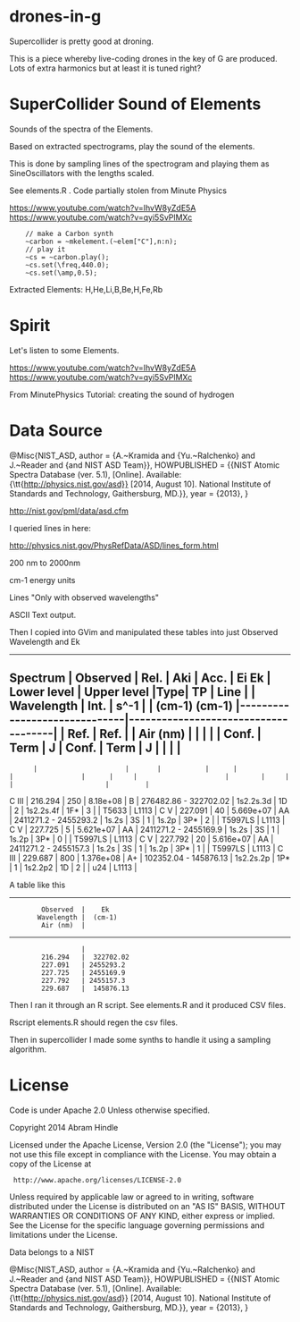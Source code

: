 # drones-in-g

Supercollider is pretty good at droning.

This is a piece whereby live-coding drones in the key of G are produced. Lots of extra harmonics but at least it is tuned right?

SuperCollider Sound of Elements
===============================

Sounds of the spectra of the Elements.

Based on extracted spectrograms, play the sound of the elements.

This is done by sampling lines of the spectrogram and playing them as
SineOscillators with the lengths scaled.

See elements.R . Code partially stolen from Minute Physics

https://www.youtube.com/watch?v=IhvW8yZdE5A
https://www.youtube.com/watch?v=qyi5SvPlMXc

        // make a Carbon synth
        ~carbon = ~mkelement.(~elem["C"],n:n);
        // play it
        ~cs = ~carbon.play();
        ~cs.set(\freq,440.0);
        ~cs.set(\amp,0.5);
        
Extracted Elements: H,He,Li,B,Be,H,Fe,Rb

Spirit
======

Let's listen to some Elements.

https://www.youtube.com/watch?v=IhvW8yZdE5A
https://www.youtube.com/watch?v=qyi5SvPlMXc

From MinutePhysics Tutorial: creating the sound of hydrogen 

Data Source
===========

@Misc{NIST_ASD,
author = {A.~Kramida and {Yu.~Ralchenko} and 
J.~Reader and {and NIST ASD Team}},
HOWPUBLISHED = {{NIST Atomic Spectra Database 
(ver. 5.1), [Online]. Available:
{\tt{http://physics.nist.gov/asd}} [2014, August 10]. 
National Institute of Standards and Technology, 
Gaithersburg, MD.}},
year = {2013},
}

http://nist.gov/pml/data/asd.cfm

I queried lines in here:

http://physics.nist.gov/PhysRefData/ASD/lines_form.html

200 nm to 2000nm

cm-1 energy units

Lines  "Only with observed wavelengths"

ASCII Text output.

Then I copied into GVim and manipulated these tables into just Observed Wavelength and Ek


-------------------------------------------------------------------------------------------------------------------------------------------------------------------------------------------------------
Spectrum  |            Observed  |  Rel. |    Aki    | Acc. |       Ei           Ek       |         Lower level          |             Upper level             |Type|                   TP  |   Line  |
          |           Wavelength |  Int. |    s^-1   |      |     (cm-1)       (cm-1)     |------------------------------|-------------------------------------|    |                  Ref. |   Ref.  |
          |            Air (nm)  |       |           |      |                             | Conf.           | Term | J   | Conf.                | Term   | J   |    |                       |         |
-------------------------------------------------------------------------------------------------------------------------------------------------------------------------------------------------------
          |                      |       |           |      |                             |                 |      |     |                      |        |     |    |                       |         |
C III     |            216.294   |   250 | 8.18e+08  | B    |  276482.86   -   322702.02  | 1s2.2s.3d       | 1D   | 2   | 1s2.2s.4f            | 1F*    | 3   |    |                 T5633 |  L1113  |
C V       |            227.091   |    40 | 5.669e+07 | AA   | 2411271.2    -  2455293.2   | 1s.2s           | 3S   | 1   | 1s.2p                | 3P*    | 2   |    |               T5997LS |  L1113  |
C V       |            227.725   |     5 | 5.621e+07 | AA   | 2411271.2    -  2455169.9   | 1s.2s           | 3S   | 1   | 1s.2p                | 3P*    | 0   |    |               T5997LS |  L1113  |
C V       |            227.792   |    20 | 5.616e+07 | AA   | 2411271.2    -  2455157.3   | 1s.2s           | 3S   | 1   | 1s.2p                | 3P*    | 1   |    |               T5997LS |  L1113  |
C III     |            229.687   |   800 | 1.376e+08 | A+   |  102352.04   -   145876.13  | 1s2.2s.2p       | 1P*  | 1   | 1s2.2p2              | 1D     | 2   |    |                   u24 |  L1113  |

A table like this

------------------------------------
            Observed  |    Ek       
           Wavelength |  (cm-1)     
            Air (nm)  |             
------------------------------------
                      |             
            216.294   |  322702.02  
            227.091   | 2455293.2   
            227.725   | 2455169.9   
            227.792   | 2455157.3   
            229.687   |  145876.13  

Then I ran it through an R script. See elements.R and it produced CSV files.

Rscript elements.R should regen the csv files.

Then in supercollider I made some synths to handle it using a sampling algorithm.


License
=======

Code is under Apache 2.0 Unless otherwise specified.

 Copyright 2014 Abram Hindle
 
 Licensed under the Apache License, Version 2.0 (the "License");
 you may not use this file except in compliance with the License.
 You may obtain a copy of the License at
 
     http://www.apache.org/licenses/LICENSE-2.0
 
 Unless required by applicable law or agreed to in writing, software
 distributed under the License is distributed on an "AS IS" BASIS,
 WITHOUT WARRANTIES OR CONDITIONS OF ANY KIND, either express or implied.
 See the License for the specific language governing permissions and
 limitations under the License.

Data belongs to a NIST

@Misc{NIST_ASD,
author = {A.~Kramida and {Yu.~Ralchenko} and 
J.~Reader and {and NIST ASD Team}},
HOWPUBLISHED = {{NIST Atomic Spectra Database 
(ver. 5.1), [Online]. Available:
{\tt{http://physics.nist.gov/asd}} [2014, August 10]. 
National Institute of Standards and Technology, 
Gaithersburg, MD.}},
year = {2013},
}
